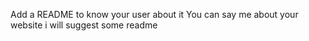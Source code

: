 Add a README to know your user about it
You can say me about your website i will suggest some readme
